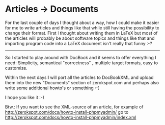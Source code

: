 # Articles -> Documents

For the last couple of days I thought about a way, how I could make it easier for me to write articles and things like that while still having the possibility to change their format. First I thought about writing them in LaTeX but most of the articles will probably be about software topics and things like that and importing program code into a LaTeX document isn't really that funny :-?

--------------

So I started to play around with DocBook and it seems to offer everything I need: Simplicity, semantical "correctness" , multiple target formats, easy to customize. 

Within the next days I will port all the articles to DocBookXML and upload them into the new "Documents" section of zerokspot.com and perhaps also write some additional howto's or something :-)

I hope you like it :-)

Btw.: If you want to see the XML-source of an article, for example of http://zerokspot.com/docs/howto-install-phpmyadmin/ go to http://zerokspot.com/docs/howto-install-phpmyadmin/index.xml
